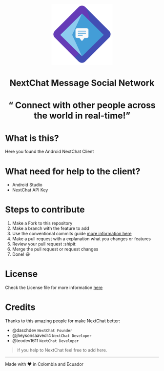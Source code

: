 <div align = 'center'>
	<p>
		<img width ="200" src='./docs/logo.png'>
	</p>
	<h1> NextChat Message Social Network <h1>
	<q> Connect with other people across the world in real-time!</q>
</div>

# What is this?

Here you found the Android NextChat Client

# What need for help to the client?

- Android Studio
- NextChat API Key

# Steps to contribute

1. Make a Fork to this repository
2. Make a branch with the feature to add
3. Use the conventional commits guide [ more information here ](https://www.conventionalcommits.org/en/v1.0.0/)
4. Make a pull request with a explanation what you changes or features
5. Review your pull request :shipit:
6. Merge the pull request or request changes
7. Done! :smiley:

# License

Check the License file for more information [here](./LICENSE)

# Credits

Thanks to this amazing people for make NextChat better:

- @daschdev `NextChat Founder`
- @jheysonsaavedr4 `NextChat Developer`
- @teodev1611 `NextChat Developer`

> If you help to NextChat feel free to add here.

---

Made with :heart: in Colombia and Ecuador
